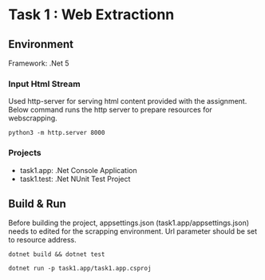 # Task 1 : Web Extractionn

## Environment
Framework: .Net 5

### Input Html Stream
Used http-server for serving html content provided with the assignment. Below command runs the http server to prepare resources for webscrapping.

```
python3 -m http.server 8000
```

### Projects 
* task1.app: .Net Console Application
* task1.test: .Net NUnit Test Project

## Build & Run

Before building the project, appsettings.json (task1.app/appsettings.json) needs to edited for the scrapping environment. Url parameter should be set to resource address.

```
dotnet build && dotnet test

dotnet run -p task1.app/task1.app.csproj
```
